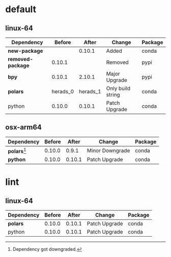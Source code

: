 # default

## linux-64

|Dependency|Before|After|Change|Package|
|-|-|-|-|-|
|**new-package**||0.10.1|Added|conda|
|**removed-package**|0.10.1||Removed|pypi|
|**bpy**|0.10.1|2.10.1|Major Upgrade|pypi|
|**polars**|herads_0|herads_1|Only build string|conda|
|python|0.10.0|0.10.1|Patch Upgrade|conda|

## osx-arm64

|Dependency|Before|After|Change|Package|
|-|-|-|-|-|
|**polars**[^2]|0.10.0|0.9.1|Minor Downgrade|conda|
|**python**|0.10.0|0.10.1|Patch Upgrade|conda|

# lint

## linux-64

|Dependency|Before|After|Change|Package|
|-|-|-|-|-|
|**polars**|0.10.0|0.10.1|Patch Upgrade|conda|
|python|0.10.0|0.10.1|Patch Upgrade|conda|

[^1]: *Cursive* means explicit dependency.
[^2]: Dependency got downgraded.
